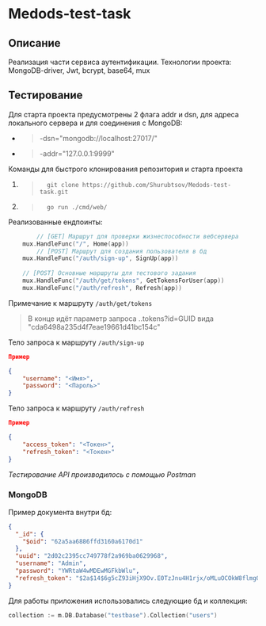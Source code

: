 # Medods-test-task

## Описание
Реализация части сервиса аутентификации. Технологии проекта: MongoDB-driver, Jwt, bcrypt, base64, mux

## Тестирование
Для старта проекта предусмотрены 2 флага addr и dsn, для адреса локального сервера и для соединения с MongoDB:
-  > -dsn="mongodb://localhost:27017/"
-  > -addr="127.0.0.1:9999"

Команды для быстрого клонирования репозитория и старта проекта
1.  >       git clone https://github.com/Shurubtsov/Medods-test-task.git
2.  >       go run ./cmd/web/


Реализованные ендпоинты:
```go
        // [GET] Маршрут для проверки жизнеспособности вебсервера
	mux.HandleFunc("/", Home(app))
        // [POST] Маршрут для создания пользователя в бд
	mux.HandleFunc("/auth/sign-up", SignUp(app))
    
	// [POST] Основные маршруты для тестового задания
	mux.HandleFunc("/auth/get/tokens", GetTokensForUser(app))
	mux.HandleFunc("/auth/refresh", Refresh(app))
```
Примечание к маршруту `/auth/get/tokens`
> В конце идёт параметр запроса ..tokens?id=GUID вида "cda6498a235d4f7eae19661d41bc154c"

Тело запроса к маршруту `/auth/sign-up`
```json
Пример

{
    "username": "<Имя>",
    "password": "<Пароль>"
}
```

Тело запроса к маршруту `/auth/refresh`
```json
Пример

{
    "access_token": "<Токен>",
    "refresh_token": "<Токен>"
}
```
*Тестирование API производилось с помощью Postman*

### MongoDB

Пример документа внутри бд:
```json
{
  "_id": {
    "$oid": "62a5aa6886ffd3160a6170d1"
  },
  "uuid": "2d02c2395cc749778f2a969ba0629968",
  "username": "Admin",
  "password": "YWRtaW4wMDEwMGFkbWlu",
  "refresh_token": "$2a$14$6g5cZ93iHjX9Ov.E0TzJnu4H1rjx/oMLuOCOkW8flmgQCz5X3OzEa"
}
```
Для работы приложения использовались следующие бд и коллекция:
```go
collection := m.DB.Database("testbase").Collection("users")
```
